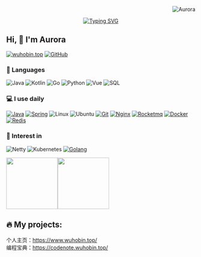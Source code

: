 <p align="right"> <img src="https://komarev.com/ghpvc/?username=wuhobin&label=Profile%20views&color=0e75b6&style=flat" alt="Aurora" /> </p>


<div align="center">
  <a href="https://www.wuhobin.top/">
    <img src="https://readme-typing-svg.demolab.com?font=Fira+Code&pause=1000&color=008c8c&width=435&lines=热爱可抵岁月漫长！;让正确的事情持续发生！&center=true&size=27" alt="Typing SVG" />
  </a>
</div>

## Hi, 👋 I'm Aurora

[![wuhobin.top](https://img.shields.io/badge/-wuhobin.top-00A98F?&logo=About.me&logoColor=FFFFFF)](https://www.wuhobin.top/) 
[![GitHub](https://img.shields.io/badge/-GitHub-181717?&logo=GitHub)](https://github.com/wuhobin)


### 🚀 Languages

![Java](https://img.shields.io/badge/-Java-000?&logo=OpenJDK)
![Kotlin](https://img.shields.io/badge/-Kotlin-000?&logo=Kotlin)
![Go](https://img.shields.io/badge/-Go-000?&logo=C%2B%2B&logoColor=00599C)
![Python](https://img.shields.io/badge/-Python-000?&logo=python)
![Vue](https://img.shields.io/badge/Vue.js-35495E?logo=vue.js&logoColor=4FC08D)
![SQL](https://img.shields.io/badge/-SQL-000?&logo=sqlite&logoColor=003b57)


### 💻 I use daily

[![Java](https://img.shields.io/badge/-Java-000?&logo=OpenJDK)](https://www.wuhobin.top/)
[![Spring](https://img.shields.io/badge/SpringBoot-35495E?logo=Spring&logoColor=4FC08D)](https://www.wuhobin.top/)
![Linux](https://img.shields.io/badge/-Linux-000?&logo=Linux&logoColor=3ddc84)
![Ubuntu](https://img.shields.io/badge/-Ubuntu-000?&logo=Ubuntu)
[![Git](https://img.shields.io/badge/-Git-000000?logo=git&logoColor=FF7043)](https://www.wuhobin.top/)
[![Nginx](https://img.shields.io/badge/-Nginx-F6C915?logo=nginx&logoColor=029137)](https://www.wuhobin.top/)
[![Rocketmq](https://img.shields.io/badge/-Rocketmq-7A1FA2?logo=rocketmq&logoColor=FC8019)](https://www.wuhobin.top/)
[![Docker](https://img.shields.io/badge/docker-20232A?logo=docker&logoColor=61DAFB)](https://www.wuhobin.top/)
[![Redis](https://img.shields.io/badge/-Redis-F6C915?logo=Redis&logoColor=F16061)](https://www.wuhobin.top/)


### 🌱 Interest in

![Netty](https://img.shields.io/badge/-Netty-000?&logo=netty&logoColor=5D4F85)
![Kubernetes](https://img.shields.io/badge/-Kubernetes%23-000?&logo=Kubernetes&logoColor=239120)
[![Golang](https://img.shields.io/badge/-Golang-02569B?logo=go&logoColor=00ACC1)](https://www.wuhobin.top/)



<span><img src="https://github-readme-stats.vercel.app/api/top-langs/?username=wuhobin&layout=compact" height="137px" /></span><span><img height="137px" src="https://github-readme-stats.vercel.app/api?username=wuhobin&hide_title=true&hide_border=true&show_icons=trueline_height=21&text_color=000&icon_color=000&bg_color=0,ea6161,ffc64d,fffc4d,52fa5a&theme=graywhite" /> </span>

🔥 My projects:
-----------------------
个人主页：https://www.wuhobin.top/</br>
编程宝典：https://codenote.wuhobin.top/

